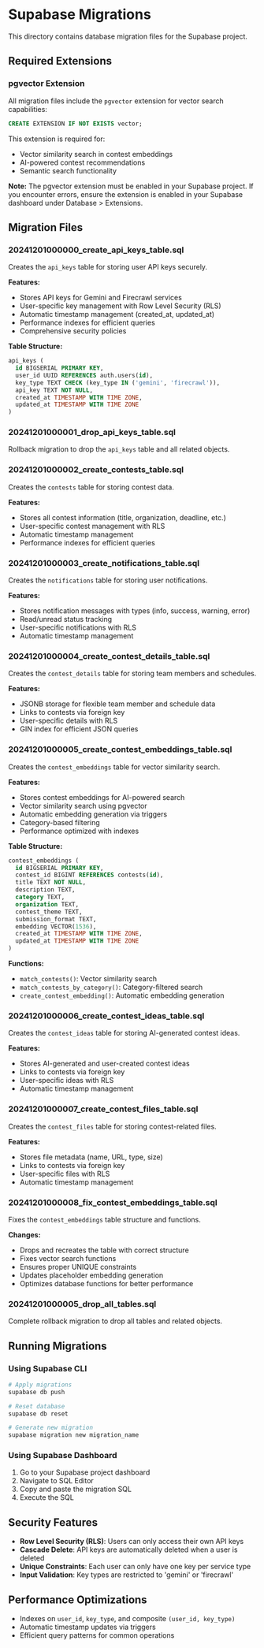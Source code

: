 # Supabase Migrations

This directory contains database migration files for the Supabase project.

## Required Extensions

### pgvector Extension
All migration files include the `pgvector` extension for vector search capabilities:

```sql
CREATE EXTENSION IF NOT EXISTS vector;
```

This extension is required for:
- Vector similarity search in contest embeddings
- AI-powered contest recommendations
- Semantic search functionality

**Note:** The pgvector extension must be enabled in your Supabase project. If you encounter errors, ensure the extension is enabled in your Supabase dashboard under Database > Extensions.

## Migration Files

### 20241201000000_create_api_keys_table.sql
Creates the `api_keys` table for storing user API keys securely.

**Features:**
- Stores API keys for Gemini and Firecrawl services
- User-specific key management with Row Level Security (RLS)
- Automatic timestamp management (created_at, updated_at)
- Performance indexes for efficient queries
- Comprehensive security policies

**Table Structure:**
```sql
api_keys (
  id BIGSERIAL PRIMARY KEY,
  user_id UUID REFERENCES auth.users(id),
  key_type TEXT CHECK (key_type IN ('gemini', 'firecrawl')),
  api_key TEXT NOT NULL,
  created_at TIMESTAMP WITH TIME ZONE,
  updated_at TIMESTAMP WITH TIME ZONE
)
```

### 20241201000001_drop_api_keys_table.sql
Rollback migration to drop the `api_keys` table and all related objects.

### 20241201000002_create_contests_table.sql
Creates the `contests` table for storing contest data.

**Features:**
- Stores all contest information (title, organization, deadline, etc.)
- User-specific contest management with RLS
- Automatic timestamp management
- Performance indexes for efficient queries

### 20241201000003_create_notifications_table.sql
Creates the `notifications` table for storing user notifications.

**Features:**
- Stores notification messages with types (info, success, warning, error)
- Read/unread status tracking
- User-specific notifications with RLS
- Automatic timestamp management

### 20241201000004_create_contest_details_table.sql
Creates the `contest_details` table for storing team members and schedules.

**Features:**
- JSONB storage for flexible team member and schedule data
- Links to contests via foreign key
- User-specific details with RLS
- GIN index for efficient JSON queries

### 20241201000005_create_contest_embeddings_table.sql
Creates the `contest_embeddings` table for vector similarity search.

**Features:**
- Stores contest embeddings for AI-powered search
- Vector similarity search using pgvector
- Automatic embedding generation via triggers
- Category-based filtering
- Performance optimized with indexes

**Table Structure:**
```sql
contest_embeddings (
  id BIGSERIAL PRIMARY KEY,
  contest_id BIGINT REFERENCES contests(id),
  title TEXT NOT NULL,
  description TEXT,
  category TEXT,
  organization TEXT,
  contest_theme TEXT,
  submission_format TEXT,
  embedding VECTOR(1536),
  created_at TIMESTAMP WITH TIME ZONE,
  updated_at TIMESTAMP WITH TIME ZONE
)
```

**Functions:**
- `match_contests()`: Vector similarity search
- `match_contests_by_category()`: Category-filtered search
- `create_contest_embedding()`: Automatic embedding generation

### 20241201000006_create_contest_ideas_table.sql
Creates the `contest_ideas` table for storing AI-generated contest ideas.

**Features:**
- Stores AI-generated and user-created contest ideas
- Links to contests via foreign key
- User-specific ideas with RLS
- Automatic timestamp management

### 20241201000007_create_contest_files_table.sql
Creates the `contest_files` table for storing contest-related files.

**Features:**
- Stores file metadata (name, URL, type, size)
- Links to contests via foreign key
- User-specific files with RLS
- Automatic timestamp management

### 20241201000008_fix_contest_embeddings_table.sql
Fixes the `contest_embeddings` table structure and functions.

**Changes:**
- Drops and recreates the table with correct structure
- Fixes vector search functions
- Ensures proper UNIQUE constraints
- Updates placeholder embedding generation
- Optimizes database functions for better performance

### 20241201000005_drop_all_tables.sql
Complete rollback migration to drop all tables and related objects.

## Running Migrations

### Using Supabase CLI
```bash
# Apply migrations
supabase db push

# Reset database
supabase db reset

# Generate new migration
supabase migration new migration_name
```

### Using Supabase Dashboard
1. Go to your Supabase project dashboard
2. Navigate to SQL Editor
3. Copy and paste the migration SQL
4. Execute the SQL

## Security Features

- **Row Level Security (RLS)**: Users can only access their own API keys
- **Cascade Delete**: API keys are automatically deleted when a user is deleted
- **Unique Constraints**: Each user can only have one key per service type
- **Input Validation**: Key types are restricted to 'gemini' or 'firecrawl'

## Performance Optimizations

- Indexes on `user_id`, `key_type`, and composite `(user_id, key_type)`
- Automatic timestamp updates via triggers
- Efficient query patterns for common operations 